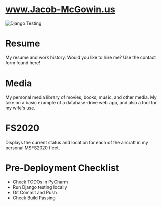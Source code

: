 
# www.Jacob-McGowin.us

![Django Testing](https://github.com/bamaham93/FS2020/actions/workflows/django.yml/badge.svg)

# Resume
My resume and work history. Would you like to hire me? Use the contact form found here!

# Media
My personal media library of movies, books, music, and other media. My take on a basic example of a database-drive web
app, and also a tool for my wife's use.

# FS2020

Displays the current status and location for each of the aircraft in my personal MSFS2020 fleet.

# Pre-Deployment Checklist

* Check TODOs in PyCharm
* Run Django testing locally
* Git Commit and Push
* Check Build Passing

